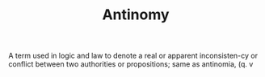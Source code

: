 ---
title: Antinomy
permalink: "/definitions/antinomy.html"
body: A term used in logic and law to denote a real or apparent inconsisten-cy or
  conflict between two authorities or propositions; same as antinomia, (q. v
published_at: '2018-07-07'
layout: post
---